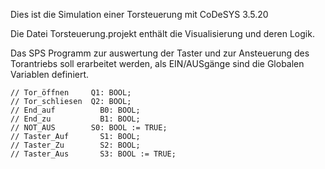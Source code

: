 Dies ist die Simulation einer Torsteuerung mit CoDeSYS 3.5.20

Die Datei Torsteuerung.projekt enthält die Visualisierung und deren Logik.

Das SPS Programm zur auswertung der Taster und zur Ansteuerung des Torantriebs soll erarbeitet werden,
als EIN/AUSgänge sind die Globalen Variablen definiert.

	// Tor_öffnen     Q1: BOOL;
	// Tor_schliesen  Q2: BOOL;
	// End_auf      	B0: BOOL;
	// End_zu       	B1: BOOL;
	// NOT_AUS        S0: BOOL := TRUE;
	// Taster_Auf    	S1: BOOL;
	// Taster_Zu    	S2: BOOL;
	// Taster_Aus   	S3: BOOL := TRUE;
